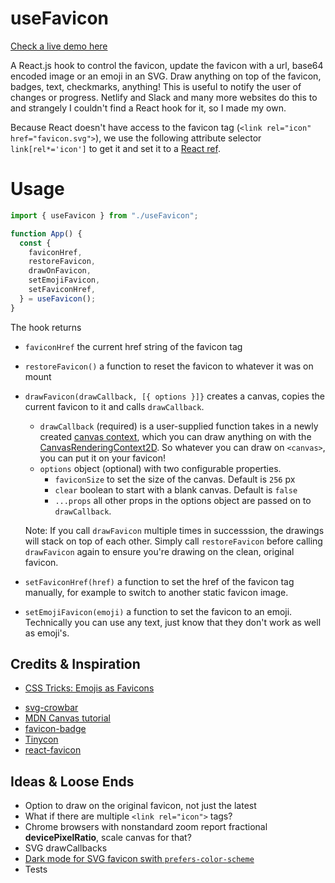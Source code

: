 # useFavicon

[Check a live demo here](https://jules.engineer/usefavicon/)

A React.js hook to control the favicon, update the favicon with a url, base64 encoded image or an emoji in an SVG. Draw anything on top of the favicon, badges, text, checkmarks, anything! This is useful to notify the user of changes or progress. Netlify and Slack and many more websites do this to and strangely I couldn't find a React hook for it, so I made my own.

Because React doesn't have access to the favicon tag (`<link rel="icon" href="favicon.svg">`), we use the following attribute selector `link[rel*='icon']` to get it and set it to a [React ref](https://reactjs.org/docs/hooks-reference.html#useref).

# Usage

```javascript
import { useFavicon } from "./useFavicon";

function App() {
  const {
    faviconHref,
    restoreFavicon,
    drawOnFavicon,
    setEmojiFavicon,
    setFaviconHref,
  } = useFavicon();
}
```

The hook returns

- `faviconHref` the current href string of the favicon tag

- `restoreFavicon()` a function to reset the favicon to whatever it was on mount

- `drawFavicon(drawCallback, [{ options }]}` creates a canvas, copies the current favicon to it and calls `drawCallback`.
  - `drawCallback` (required) is a user-supplied function takes in a newly created [canvas context](https://developer.mozilla.org/en-US/docs/Web/API/CanvasRenderingContext2D), which you can draw anything on with the [CanvasRenderingContext2D](https://developer.mozilla.org/en-US/docs/Web/API/Canvas_API/Tutorial/Basic_usage). So whatever you can draw on `<canvas>`, you can put it on your favicon!
  - `options` object (optional) with two configurable properties.
    - `faviconSize` to set the size of the canvas. Default is `256` px
    - `clear` boolean to start with a blank canvas. Default is `false`
    - `...props` all other props in the options object are passed on to `drawCallback`.
    
  Note: If you call `drawFavicon` multiple times in successsion, the drawings will stack on top of each other. Simply call `restoreFavicon` before calling `drawFavicon` again to ensure you're drawing on the clean, original favicon.

- `setFaviconHref(href)` a function to set the href of the favicon tag manually, for example to switch to another static favicon image.

- `setEmojiFavicon(emoji)` a function to set the favicon to an emoji. Technically you can use any text, just know that they don't work as well as emoji's.

## Credits & Inspiration

- [CSS Tricks: Emojis as Favicons](https://css-tricks.com/emojis-as-favicons/)
<!-- - [The Making of an Animated Favicon](https://css-tricks.com/the-making-of-an-animated-favicon/) -->
- [svg-crowbar](https://github.com/cy6erskunk/svg-crowbar/)
- [MDN Canvas tutorial](https://developer.mozilla.org/en-US/docs/Web/API/Canvas_API/Tutorial)
- [favicon-badge](https://glitch.com/edit/#!/favicon-badge?path=script.js%3A1%3A14)
- [Tinycon](https://github.com/tommoor/tinycon/blob/master/tinycon.js)
- [react-favicon](https://github.com/oflisback/react-favicon)

## Ideas & Loose Ends

- Option to draw on the original favicon, not just the latest
- What if there are multiple `<link rel="icon">` tags?
- Chrome browsers with nonstandard zoom report fractional **devicePixelRatio**, scale canvas for that?
- SVG drawCallbacks 
- [Dark mode for SVG favicon swith `prefers-color-scheme`](https://blog.tomayac.com/2019/09/21/prefers-color-scheme-in-svg-favicons-for-dark-mode-icons/)
- Tests